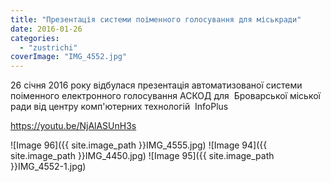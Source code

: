 ```yaml
---
title: "Презентація системи поіменного голосування для міськради"
date: 2016-01-26
categories: 
  - "zustrichi"
coverImage: "IMG_4552.jpg"
---
```


26 січня 2016 року відбулася презентація автоматизованої системи поіменного електронного голосування АСКОД для  Броварської міської ради від центру комп'ютерних технологій  InfoPlus <!--more-->

https://youtu.be/NjAlASUnH3s

![Image 96]({{ site.image_path }}IMG_4555.jpg)
![Image 94]({{ site.image_path }}IMG_4450.jpg)
![Image 95]({{ site.image_path }}IMG_4552-1.jpg)
